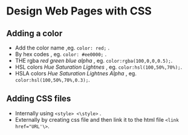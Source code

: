 # Design Web Pages with CSS

## Adding a color

+ Add the color name ,eg.  `color: red;` .
+ By hex codes , eg. `color: #ee0000;` .
+ THE rgba *red green blue alpha* , eg. `color:rgba(100,0,0,0.5);`.
+ HSL colors *Hue Saturation Lightnes* , eg. `color:hsl(100,50%,70%);`.
+ HSLA colors *Hue Saturation Lightnes Alpha* , eg. `color:hsl(100,50%,70%,0.3);`.

## Adding CSS files

+ Internally using `<style> <\style>` .
+ Externally by creating css file and then link it to the html file `<link href="URL'\>`.